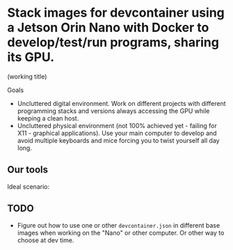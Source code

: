 # Stack images for devcontainer using a Jetson Orin Nano with Docker to develop/test/run programs, sharing its GPU.

(working title)

Goals
* Uncluttered digital environment. Work on different projects with different programming stacks and versions always accessing the GPU while keeping a clean host.
* Uncluttered physical environment (not 100% achieved yet - failing for X11 - graphical applications). Use your main computer to develop and avoid multiple keyboards and mice forcing you to twist yourself all day long.

## Our tools

Ideal scenario:

## TODO
* Figure out how to use one or other `devcontainer.json` in different base images when working on the "Nano" or other computer. Or other way to choose at dev time.